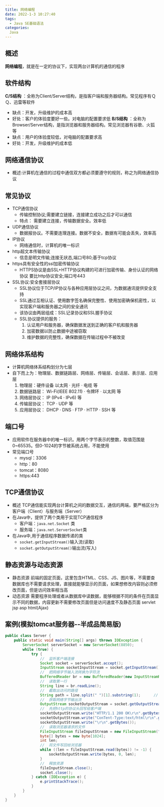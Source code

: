 ```yaml
---
title: 网络编程
date: 2022-1-3 10:27:40
tags:
  - Java SE基础语法
categories:
  Java
---
```


## 概述
**网络编程**，就是在一定的协议下，实现两台计算机的通信的程序

## 软件结构

**C/S结构** ：全称为Client/Server结构，是指客户端和服务器结构。常见程序有ＱＱ、迅雷等软件
- 缺点：开发，升级维护的成本高
- 好处：客户的体验度要好一些。对电脑的配置要求低
**B/S结构** ：全称为Browser/Server结构，是指浏览器和服务器结构。常见浏览器有谷歌、火狐等
- 缺点：用户的体验度较低，对电脑的配置要求高
- 好处：开发，升级维护的成本低

## 网络通信协议
- 概述:计算机在通信的过程中通信双方都必须要遵守的规则，称之为网络通信协议
## 常见协议
  - TCP通信协议
    - 传输控制协议;需要建立链接，连接建立成功之后才可以通信
    - 特点：
      需要建立连接，传输数据安全。效率低
  - UDP通信协议
    - 数据报协议。不需要连理连接。数据不安全，数据有可能会丢失，效率高
  - IP协议
    - 网络通信时，计算机的唯一标识
  - http超文本传输协议
    - 信息是明文传输;连接无状态,端口号80;基于tcp协议
  - https具有安全性的ssl加密传输协议
    - HTTPS协议是由SSL+HTTP协议构建的可进行加密传输、身份认证的网络协议 要比http协议安全;端口号443
  - SSL协议:安全套接层协议
    - SSL协议位于TCP/IP协议与各种应用层协议之间，为数据通讯提供安全支持
    - SSL通过互相认证、使用数字签名确保完整性、使用加密确保机密性，以实现客户端和服务器之间的安全通讯
    - 该协议由两层组成：SSL记录协议和SSL握手协议
    - SSL协议提供的服务：
      1. 认证用户和服务器，确保数据发送到正确的客户机和服务器
      2. 加密数据以防止数据中途被窃取
      3. 维护数据的完整性，确保数据在传输过程中不被改变

## 网络体系结构
  - 计算机网络体系结构划分为七层
  - 自下而上为：物理层、数据链路层、网络层、传输层、会话层、表示层、应用层
    1. 物理层：硬件设备
      以太网 · 光纤 · 电缆 等
    2. 数据链路层：
      Wi-Fi(IEEE 802.11) · 令牌环 · 以太网 等
    3. 网络层协议：
      IP (IPv4 · IPv6) 等
    4. 传输层协议：
      TCP · UDP 等
    5. 应用层协议：
      DHCP · DNS · FTP · HTTP · SSH 等

## 端口号
  - 应用软件在服务器中的唯一标识。用两个字节表示的整数，取值范围是0~65535。但0-1024的字节被系统占用，不能使用
  - 常见端口号
    - mysql：3306
    - http：80
    - tomcat：8080
    - https:443

## TCP通信协议
  - 概述  TCP通信能实现两台计算机之间的数据交互，通信的两端，要严格区分为客户端（Client）与服务端（Server）
  - 在Java中，提供了两个类用于实现TCP通信程序
    - 客户端：`java.net.Socket` 类
    - 服务端：`java.net.ServerSocket`类
  - 在Java中,用于通信程序数据传递的类
    - `socket.getInputStream()`输入流(读取)
    - `socket.getOutputStream()`输出流(写入)


## 静态资源与动态资源
  - 静态资源
    前端的固定页面，这里包含HTML、CSS、JS、图片等，不需要查数据库也不需要请求处理，直接就能够显示的页面，如果想修改内容则必须修改页面，但是访问效率相当高
  - 动态资源
    需要程序处理或者从数据库中读数据，能够根据不同的条件在页面显示不同的数据，内容更新不需要修改页面但是访问速度不及静态页面
    servlet jsp asp html(Ajax)

## 案例(模拟tomcat服务器--半成品简易版)

``` Java
public class Server {
    public static void main(String[] args) throws IOException {
        ServerSocket serverSocket = new ServerSocket(8850);
        while (true) {
            try {
                //  监听客户端连接
                Socket socket = serverSocket.accept();
                InputStream socketInputStream = socket.getInputStream();
                //  把网络字节输入流转换为字符流
                BufferedReader br = new BufferedReader(new InputStreamReader(socketInputStream));
                //  读取第一行
                String line = br.readLine();
                //  截取出访问的路径
                String path = line.split(" ")[1].substring(1);      // day15/reg.html
                //  获取网络字节输出流
                OutputStream socketOutputStream = socket.getOutputStream();
                //  先把http的协议头回写给客户端
                socketOutputStream.write("HTTP/1.1 200 OK\r\n".getBytes());
                socketOutputStream.write("ConTent-Type:text/html\r\n".getBytes());
                socketOutputStream.write("\r\n".getBytes());
                //  读取浏览器请求的文件
                FileInputStream fileInputStream = new FileInputStream("day3/web/"+path);
                byte[] bytes = new byte[1024];
                int len;
                //  将文件写回给浏览器
                while ((len = fileInputStream.read(bytes)) != -1) {
                    socketOutputStream.write(bytes, 0, len);
                }
                //  释放资源
                fileInputStream.close();
                socket.close();
            } catch (IOException e) {
                e.printStackTrace();
            }
        }
    }
}
```